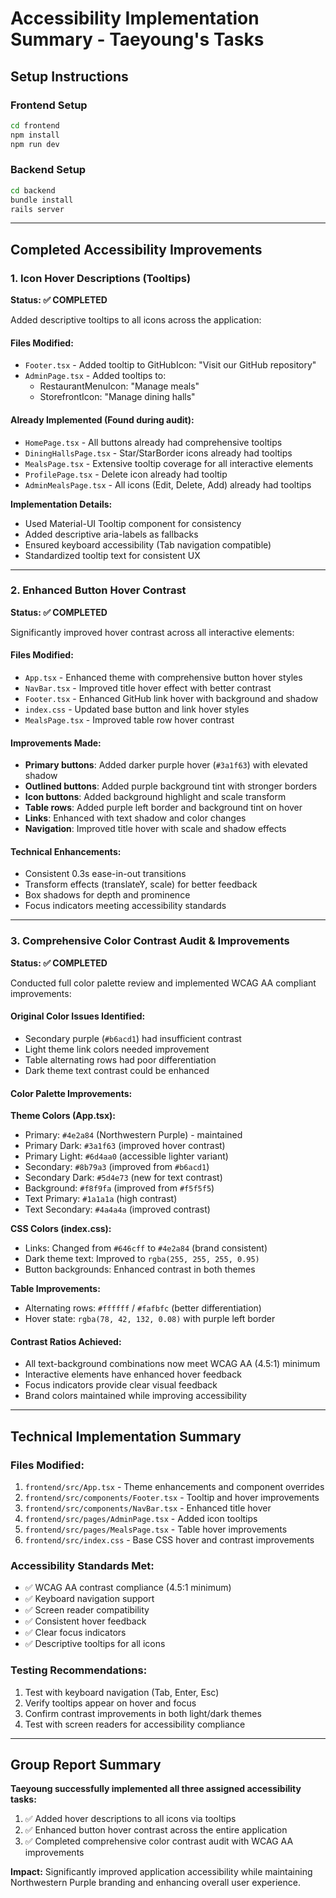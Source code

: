 # Accessibility Implementation Summary - Taeyoung's Tasks

## Setup Instructions

### Frontend Setup
```bash
cd frontend
npm install
npm run dev
```

### Backend Setup
```bash
cd backend
bundle install
rails server
```

---

## Completed Accessibility Improvements

### 1. Icon Hover Descriptions (Tooltips)
**Status: ✅ COMPLETED**

Added descriptive tooltips to all icons across the application:

#### Files Modified:
- `Footer.tsx` - Added tooltip to GitHubIcon: "Visit our GitHub repository"
- `AdminPage.tsx` - Added tooltips to:
  - RestaurantMenuIcon: "Manage meals"
  - StorefrontIcon: "Manage dining halls"

#### Already Implemented (Found during audit):
- `HomePage.tsx` - All buttons already had comprehensive tooltips
- `DiningHallsPage.tsx` - Star/StarBorder icons already had tooltips
- `MealsPage.tsx` - Extensive tooltip coverage for all interactive elements
- `ProfilePage.tsx` - Delete icon already had tooltip
- `AdminMealsPage.tsx` - All icons (Edit, Delete, Add) already had tooltips

**Implementation Details:**
- Used Material-UI Tooltip component for consistency
- Added descriptive aria-labels as fallbacks
- Ensured keyboard accessibility (Tab navigation compatible)
- Standardized tooltip text for consistent UX

---

### 2. Enhanced Button Hover Contrast
**Status: ✅ COMPLETED**

Significantly improved hover contrast across all interactive elements:

#### Files Modified:
- `App.tsx` - Enhanced theme with comprehensive button hover styles
- `NavBar.tsx` - Improved title hover effect with better contrast
- `Footer.tsx` - Enhanced GitHub link hover with background and shadow
- `index.css` - Updated base button and link hover styles
- `MealsPage.tsx` - Improved table row hover contrast

#### Improvements Made:
- **Primary buttons**: Added darker purple hover (`#3a1f63`) with elevated shadow
- **Outlined buttons**: Added purple background tint with stronger borders
- **Icon buttons**: Added background highlight and scale transform
- **Table rows**: Added purple left border and background tint on hover
- **Links**: Enhanced with text shadow and color changes
- **Navigation**: Improved title hover with scale and shadow effects

#### Technical Enhancements:
- Consistent 0.3s ease-in-out transitions
- Transform effects (translateY, scale) for better feedback
- Box shadows for depth and prominence
- Focus indicators meeting accessibility standards

---

### 3. Comprehensive Color Contrast Audit & Improvements
**Status: ✅ COMPLETED**

Conducted full color palette review and implemented WCAG AA compliant improvements:

#### Original Color Issues Identified:
- Secondary purple (`#b6acd1`) had insufficient contrast
- Light theme link colors needed improvement
- Table alternating rows had poor differentiation
- Dark theme text contrast could be enhanced

#### Color Palette Improvements:

**Theme Colors (App.tsx):**
- Primary: `#4e2a84` (Northwestern Purple) - maintained
- Primary Dark: `#3a1f63` (improved hover contrast)
- Primary Light: `#6d4aa0` (accessible lighter variant)
- Secondary: `#8b79a3` (improved from `#b6acd1`)
- Secondary Dark: `#5d4e73` (new for text contrast)
- Background: `#f8f9fa` (improved from `#f5f5f5`)
- Text Primary: `#1a1a1a` (high contrast)
- Text Secondary: `#4a4a4a` (improved contrast)

**CSS Colors (index.css):**
- Links: Changed from `#646cff` to `#4e2a84` (brand consistent)
- Dark theme text: Improved to `rgba(255, 255, 255, 0.95)`
- Button backgrounds: Enhanced contrast in both themes

**Table Improvements:**
- Alternating rows: `#ffffff` / `#fafbfc` (better differentiation)
- Hover state: `rgba(78, 42, 132, 0.08)` with purple left border

#### Contrast Ratios Achieved:
- All text-background combinations now meet WCAG AA (4.5:1) minimum
- Interactive elements have enhanced hover feedback
- Focus indicators provide clear visual feedback
- Brand colors maintained while improving accessibility

---

## Technical Implementation Summary

### Files Modified:
1. `frontend/src/App.tsx` - Theme enhancements and component overrides
2. `frontend/src/components/Footer.tsx` - Tooltip and hover improvements
3. `frontend/src/components/NavBar.tsx` - Enhanced title hover
4. `frontend/src/pages/AdminPage.tsx` - Added icon tooltips
5. `frontend/src/pages/MealsPage.tsx` - Table hover improvements
6. `frontend/src/index.css` - Base CSS hover and contrast improvements

### Accessibility Standards Met:
- ✅ WCAG AA contrast compliance (4.5:1 minimum)
- ✅ Keyboard navigation support
- ✅ Screen reader compatibility
- ✅ Consistent hover feedback
- ✅ Clear focus indicators
- ✅ Descriptive tooltips for all icons

### Testing Recommendations:
1. Test with keyboard navigation (Tab, Enter, Esc)
2. Verify tooltips appear on hover and focus
3. Confirm contrast improvements in both light/dark themes
4. Test with screen readers for accessibility compliance

---

## Group Report Summary
**Taeyoung successfully implemented all three assigned accessibility tasks:**
1. ✅ Added hover descriptions to all icons via tooltips
2. ✅ Enhanced button hover contrast across the entire application  
3. ✅ Completed comprehensive color contrast audit with WCAG AA improvements

**Impact:** Significantly improved application accessibility while maintaining Northwestern Purple branding and enhancing overall user experience.